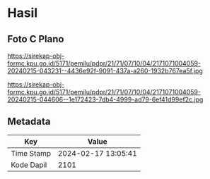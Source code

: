 # Hasil

## Foto C Plano

https://sirekap-obj-formc.kpu.go.id/5171/pemilu/pdpr/21/71/07/10/04/2171071004059-20240215-043231--4436e92f-9091-437a-a260-1932b767ea5f.jpg

https://sirekap-obj-formc.kpu.go.id/5171/pemilu/pdpr/21/71/07/10/04/2171071004059-20240215-044606--1e172423-7db4-4999-ad79-6ef41d99ef2c.jpg


## Metadata

| Key        | Value               |
| ---------- | ------------------- |
| Time Stamp | 2024-02-17 13:05:41 |
| Kode Dapil | 2101                |




